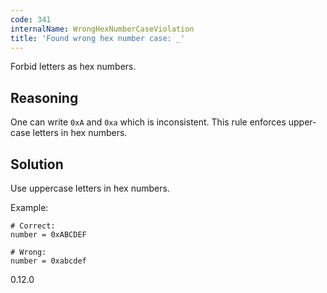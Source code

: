 ```yaml
---
code: 341
internalName: WrongHexNumberCaseViolation
title: 'Found wrong hex number case: _'
---
```


Forbid letters as hex numbers.

## Reasoning
One can write `0xA` and `0xa` which is inconsistent. This rule
enforces upper-case letters in hex numbers.

## Solution
Use uppercase letters in hex numbers.

Example:

    # Correct:
    number = 0xABCDEF
    
    # Wrong:
    number = 0xabcdef

<div class="versionadded">

0.12.0

</div>